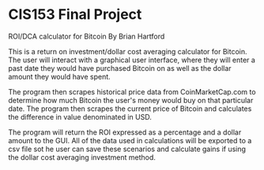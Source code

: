 # CIS153 Final Project
ROI/DCA calculator for Bitcoin
By Brian Hartford

This is a return on investment/dollar cost averaging calculator for Bitcoin. The user will interact with a graphical user interface, where they will enter a past date they would have purchased Bitcoin on as well as the dollar amount they would have spent. 

The program then scrapes historical price data from CoinMarketCap.com to determine how much Bitcoin the user's money would buy on that particular date. The program then scrapes the current price of Bitcoin and calculates the difference in value denominated in USD.

The program will return the ROI expressed as a percentage and a dollar amount to the GUI. All of the data used in calculations will be exported to a csv file sot he user can save these scenarios and calculate gains if using the dollar cost averaging investment method. 


